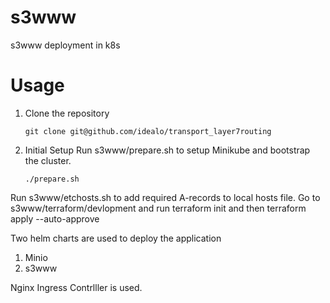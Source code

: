 # s3www
s3www deployment in k8s

# Usage
1. Clone the repository
   ```shell
   git clone git@github.com/idealo/transport_layer7routing
   ```
2. Initial Setup
Run s3www/prepare.sh to setup Minikube and bootstrap the cluster.
   ```shell
   ./prepare.sh
   ```


Run s3www/etchosts.sh to add required A-records to local hosts file.
Go to s3www/terraform/devlopment and run terraform init
and then terraform apply --auto-approve

Two helm charts are used to deploy the application
1. Minio
2. s3www

Nginx Ingress Contrlller is used.
